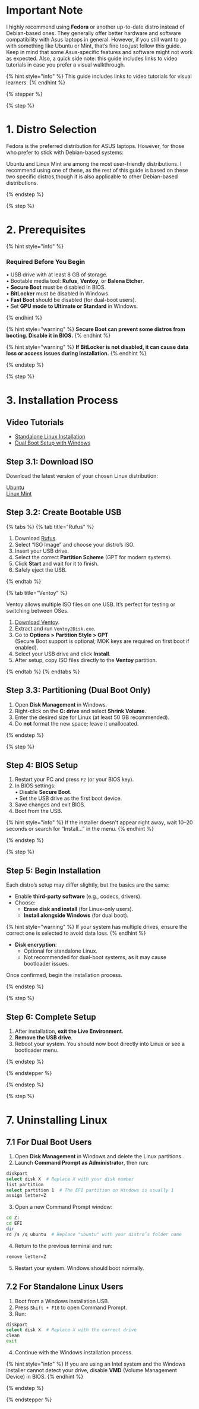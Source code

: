 
# Important Note

I highly recommend using **Fedora** or another up-to-date distro instead of Debian-based ones. They generally offer better hardware and software compatibility with Asus laptops in general. However, if you still want to go with something like Ubuntu or Mint, that’s fine too,just follow this guide. Keep in mind that some Asus-specific features and software might not work as expected. Also, a quick side note: this guide includes links to video tutorials in case you prefer a visual walkthrough.

{% hint style="info" %} This guide includes links to video tutorials for visual learners. {% endhint %}


{% stepper %}

{% step %}

# 1. Distro Selection

Fedora is the preferred distribution for ASUS laptops. However, for those who prefer to stick with Debian-based systems:

Ubuntu and Linux Mint are among the most user-friendly distributions. I recommend using one of these, as the rest of this guide is based on these two specific distros,though it is also applicable to other Debian-based distributions.

{% endstep %}

{% step %}

# 2. Prerequisites

{% hint style="info" %}

### Required Before You Begin

• USB drive with at least 8 GB of storage.  
• Bootable media tool: **Rufus**, **Ventoy**, or **Balena Etcher**.  
• **Secure Boot** must be disabled in BIOS.  
• **BitLocker** must be disabled in Windows.  
• **Fast Boot** should be disabled (for dual-boot users).  
• Set **GPU mode to Ultimate or Standard** in Windows.

{% endhint %}

{% hint style="warning" %} **Secure Boot can prevent some distros from booting. Disable it in BIOS.** {% endhint %}

{% hint style="warning" %} **If BitLocker is not disabled, it can cause data loss or access issues during installation.** {% endhint %}

{% endstep %}

{% step %}

# 3. Installation Process

## Video Tutorials

- [Standalone Linux Installation](https://youtu.be/WiW4KN2rNZY?si)  
- [Dual Boot Setup with Windows](https://youtu.be/mXyN1aJYefc?si)


## Step 3.1: Download ISO

Download the latest version of your chosen Linux distribution:

[Ubuntu](https://ubuntu.com/download)  
[Linux Mint](https://linuxmint.com/download.php)


## Step 3.2: Create Bootable USB

{% tabs %} {% tab title="Rufus" %}

1. Download [Rufus](https://rufus.ie/).  
2. Select “ISO Image” and choose your distro’s ISO.  
3. Insert your USB drive.  
4. Select the correct **Partition Scheme** (GPT for modern systems).  
5. Click **Start** and wait for it to finish.  
6. Safely eject the USB.

{% endtab %}

{% tab title="Ventoy" %} 

Ventoy allows multiple ISO files on one USB. It’s perfect for testing or switching between OSes.

1. [Download Ventoy](https://github.com/ventoy/ventoy/releases).  
2. Extract and run `Ventoy2Disk.exe`.  
3. Go to **Options > Partition Style > GPT**  
   (Secure Boot support is optional; MOK keys are required on first boot if enabled).  
4. Select your USB drive and click **Install**.  
5. After setup, copy ISO files directly to the **Ventoy** partition.

{% endtab %} {% endtabs %}


## Step 3.3: Partitioning (Dual Boot Only)

1. Open **Disk Management** in Windows.  
2. Right-click on the **C: drive** and select **Shrink Volume**.  
3. Enter the desired size for Linux (at least 50 GB recommended).  
4. Do **not** format the new space; leave it unallocated.

{% endstep %}

{% step %}

## Step 4: BIOS Setup

1. Restart your PC and press `F2` (or your BIOS key).  
2. In BIOS settings:  
   • Disable **Secure Boot**.  
   • Set the USB drive as the first boot device.  
3. Save changes and exit BIOS.  
4. Boot from the USB.

{% hint style="info" %} If the installer doesn't appear right away, wait 10–20 seconds or search for “Install...” in the menu. {% endhint %}

{% endstep %}

{% step %}

## Step 5: Begin Installation

Each distro’s setup may differ slightly, but the basics are the same:

- Enable **third-party software** (e.g., codecs, drivers).  
- Choose:  
  - **Erase disk and install** (for Linux-only users).  
  - **Install alongside Windows** (for dual boot).

{% hint style="warning" %} If your system has multiple drives, ensure the correct one is selected to avoid data loss. {% endhint %}

- **Disk encryption**:  
  - Optional for standalone Linux.  
  - Not recommended for dual-boot systems, as it may cause bootloader issues.

Once confirmed, begin the installation process.

{% endstep %}

{% step %}

## Step 6: Complete Setup

1. After installation, **exit the Live Environment**.  
2. **Remove the USB drive**.  
3. Reboot your system. You should now boot directly into Linux or see a bootloader menu.

{% endstep %}

{% endstepper %}

{% endstep %}

{% step %}

# 7. Uninstalling Linux

## 7.1 For Dual Boot Users

1. Open **Disk Management** in Windows and delete the Linux partitions.  
2. Launch **Command Prompt as Administrator**, then run:

```bash
diskpart
select disk X  # Replace X with your disk number
list partition
select partition 1  # The EFI partition on Windows is usually 1
assign letter=Z
```

3. Open a new Command Prompt window:

```bash
cd Z:
cd EFI
dir
rd /s /q ubuntu  # Replace "ubuntu" with your distro’s folder name
```

4. Return to the previous terminal and run:

```bash
remove letter=Z
```

5. Restart your system. Windows should boot normally.

## 7.2 For Standalone Linux Users

1. Boot from a Windows installation USB.  
2. Press `Shift + F10` to open Command Prompt.  
3. Run:

```bash
diskpart
select disk X  # Replace X with the correct drive
clean
exit
```

4. Continue with the Windows installation process.

{% hint style="info" %} If you are using an Intel system and the Windows installer cannot detect your drive, disable **VMD** (Volume Management Device) in BIOS. {% endhint %}

{% endstep %}

{% endstepper %}

